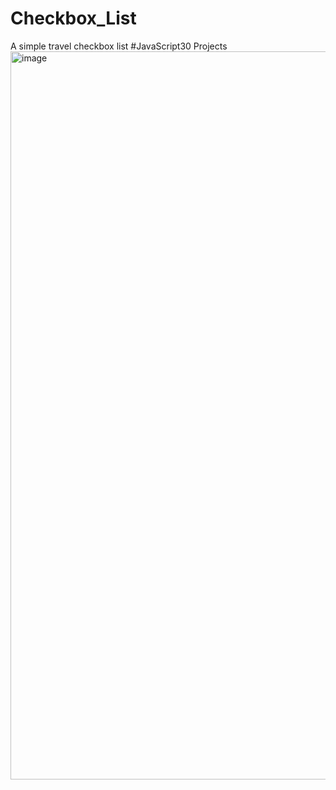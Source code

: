 # Checkbox_List
A simple travel checkbox list
#JavaScript30 Projects
<img width="1165" alt="image" src="https://user-images.githubusercontent.com/99492479/172229026-1f298ee4-d264-4bee-be55-5820d1e83580.png">

